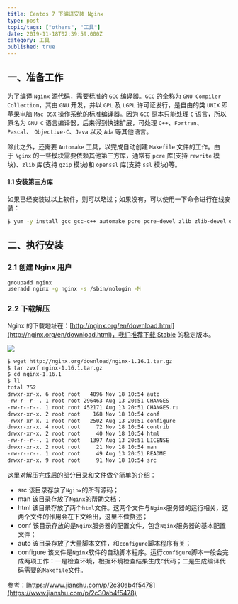 ```yaml
---
title: Centos 7 下编译安装 Nginx
type: post
topic/tags: ["others", "工具"]
date: 2019-11-18T02:39:59.000Z
category: 工具
published: true
---
```





## 一、准备工作

为了编译 `Nginx` 源代码，需要标准的 `GCC` 编译器。`GCC` 的全称为 `GNU Compiler Collection`，其由 `GNU` 开发，并以 `GPL` 及 `LGPL` 许可证发行，是自由的类 `UNIX` 即苹果电脑 `Mac OSX` 操作系统的标准编译器。因为 `GCC` 原本只能处理 `C` 语言，所以原名为 `GNU C` 语言编译器，后来得到快速扩展，可处理 `C++`、`Fortran`、`Pascal`、 `Objective-C`、`Java` 以及 `Ada` 等其他语言。

除此之外，还需要 `Automake` 工具，以完成自动创建 `Makefile` 文件的工作。由于 `Nginx` 的一些模块需要依赖其他第三方库，通常有 `pcre` 库(支持 `rewrite` 模块)、`zlib` 库(支持 `gzip` 模块)和 `openssl` 库(支持 `ssl` 模块)等。


#### 1.1 安装第三方库

如果已经安装过以上软件，则可以略过；如果没有，可以使用一下命令进行在线安装：

```bash
$ yum -y install gcc gcc-c++ automake pcre pcre-devel zlib zlib-devel openssl openssl-devel
```



## 二、执行安装


### 2.1 创建 Nginx 用户

```bash
groupadd nginx
useradd nginx -g nginx -s /sbin/nologin -M
```



### 2.2 下载解压

Nginx 的下载地址在：[http://nginx.org/en/download.html](http://nginx.org/en/download.html)，我们推荐下载 Stable 的稳定版本。

![](https://note.bioitee.com/yuque/0/2019/png/126032/1574045597572-423bb1cb-dec5-4984-bfa4-0d844afdc12d.png#align=left&display=inline&height=699&name=image.png&originHeight=699&originWidth=774&size=122741&status=done&width=774)

```bash
$ wget http://nginx.org/download/nginx-1.16.1.tar.gz
$ tar zvxf nginx-1.16.1.tar.gz
$ cd nginx-1.16.1
$ ll
total 752
drwxr-xr-x. 6 root root   4096 Nov 18 10:54 auto
-rw-r--r--. 1 root root 296463 Aug 13 20:51 CHANGES
-rw-r--r--. 1 root root 452171 Aug 13 20:51 CHANGES.ru
drwxr-xr-x. 2 root root    168 Nov 18 10:54 conf
-rwxr-xr-x. 1 root root   2502 Aug 13 20:51 configure
drwxr-xr-x. 4 root root     72 Nov 18 10:54 contrib
drwxr-xr-x. 2 root root     40 Nov 18 10:54 html
-rw-r--r--. 1 root root   1397 Aug 13 20:51 LICENSE
drwxr-xr-x. 2 root root     21 Nov 18 10:54 man
-rw-r--r--. 1 root root     49 Aug 13 20:51 README
drwxr-xr-x. 9 root root     91 Nov 18 10:54 src
```

这里对解压完成后的部分目录和文件做个简单的介绍：

- src 该目录存放了`Nginx`的所有源码；
- man 该目录存放了`Nginx`的帮助文档；
- html 该目录存放了两个`html`文件。这两个文件与`Nginx`服务器的运行相关，这两个文件的作用会在下文给出，这里不做赘述；
- conf 该目录存放的是`Nginx`服务器的配置文件，包含`Nginx`服务器的基本配置文件；
- auto 该目录存放了大量脚本文件，和`configure`脚本程序有关；
- configure 该文件是`Nginx`软件的自动脚本程序。运行`configure`脚本一般会完成两项工作：一是检查环境，根据环境检查结果生成`C`代码；二是生成编译代码需要的`Makefile`文件。

参考：[https://www.jianshu.com/p/2c30ab4f5478](https://www.jianshu.com/p/2c30ab4f5478)
